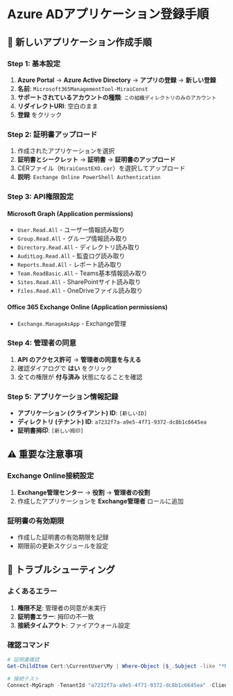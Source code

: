 # Azure ADアプリケーション登録手順

## 🎯 新しいアプリケーション作成手順

### Step 1: 基本設定
1. **Azure Portal** → **Azure Active Directory** → **アプリの登録** → **新しい登録**
2. **名前**: `Microsoft365ManagementTool-MiraiConst`
3. **サポートされているアカウントの種類**: `この組織ディレクトリのみのアカウント`
4. **リダイレクトURI**: 空白のまま
5. **登録** をクリック

### Step 2: 証明書アップロード
1. 作成されたアプリケーションを選択
2. **証明書とシークレット** → **証明書** → **証明書のアップロード**
3. CERファイル（`MiraiConstEXO.cer`）を選択してアップロード
4. **説明**: `Exchange Online PowerShell Authentication`

### Step 3: API権限設定

#### Microsoft Graph (Application permissions)
- `User.Read.All` - ユーザー情報読み取り
- `Group.Read.All` - グループ情報読み取り  
- `Directory.Read.All` - ディレクトリ読み取り
- `AuditLog.Read.All` - 監査ログ読み取り
- `Reports.Read.All` - レポート読み取り
- `Team.ReadBasic.All` - Teams基本情報読み取り
- `Sites.Read.All` - SharePointサイト読み取り
- `Files.Read.All` - OneDriveファイル読み取り

#### Office 365 Exchange Online (Application permissions)
- `Exchange.ManageAsApp` - Exchange管理

### Step 4: 管理者の同意
1. **API のアクセス許可** → **管理者の同意を与える**
2. 確認ダイアログで **はい** をクリック
3. 全ての権限が **付与済み** 状態になることを確認

### Step 5: アプリケーション情報記録
- **アプリケーション (クライアント) ID**: `[新しいID]`
- **ディレクトリ (テナント) ID**: `a7232f7a-a9e5-4f71-9372-dc8b1c6645ea`
- **証明書拇印**: `[新しい拇印]`

## ⚠️ 重要な注意事項

### Exchange Online接続設定
1. **Exchange管理センター** → **役割** → **管理者の役割**
2. 作成したアプリケーションを **Exchange管理者** ロールに追加

### 証明書の有効期限
- 作成した証明書の有効期限を記録
- 期限前の更新スケジュールを設定

## 🔧 トラブルシューティング

### よくあるエラー
1. **権限不足**: 管理者の同意が未実行
2. **証明書エラー**: 拇印の不一致
3. **接続タイムアウト**: ファイアウォール設定

### 確認コマンド
```powershell
# 証明書確認
Get-ChildItem Cert:\CurrentUser\My | Where-Object {$_.Subject -like "*MiraiConstEXO*"}

# 接続テスト
Connect-MgGraph -TenantId "a7232f7a-a9e5-4f71-9372-dc8b1c6645ea" -ClientId "[新しいID]" -CertificateThumbprint "[新しい拇印]"
```